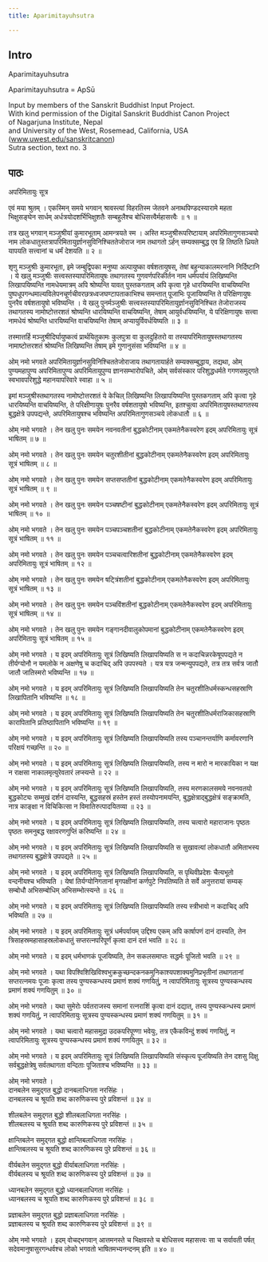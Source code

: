```yaml
---
title: Aparimitayuhsutra

---
```

## Intro
  
  
  
  
Aparimitayuhsutra  
  
  
  
  
Aparimitayuhsutra = ApSū  
  
  
Input by members of the Sanskrit Buddhist Input Project.  
With kind permission of the Digital Sanskrit Buddhist Canon Project  
of Nagarjuna Institute, Nepal  
and University of the West, Rosemead, California, USA  
(www.uwest.edu/sanskritcanon)  
Sutra section, text no. 3  
  
  
  
  


## पाठः
  
  
  
  
  
  
अपरिमितायुः सूत्र  
  
एवं मया श्रुतम् । एकस्मिन् समये भगवान् श्रावस्त्यां विहरतिस्म जेतवने अनाथपिण्डदस्यारामे महता भिक्षुसङ्घेन सार्धम् अर्धत्रयोदशर्भिभिक्षुशतैः सम्बहुलैश्च बोधिसत्त्वैर्महासत्त्वैः ॥ १ ॥  
  
तत्र खलु भगवान् मञ्जुश्रीयां कुमारभूताम् आमन्त्रयते स्म । अस्ति मञ्जुश्रीरूपरिष्टायाम् अपरिमितागुणसञ्चयो नाम लोकधातुस्तत्रापरिमितायुर्ज्ञानसुविनिश्चिततेजोराज नाम तथागतो ऽर्हन् सम्यक्सम्बुद्ध एव हि तिष्ठति ध्रियते यापयति सत्त्वानां च धर्मं देशयति ॥ २ ॥  
  
शृणु मञ्जुश्रीः कुमारभूता, इमे जम्बुद्विपका मनुष्या अल्पायुष्का वर्षशतायुषस्, तेषां बहुन्याकालमरनानि निर्दिष्टानि । ये खलु मञ्जुश्रीः सत्त्वस्तस्यापरिमितायुषः तथागतस्य गुणवर्णपरिकीर्तन नाम धर्मपर्यायं लिखिष्यन्ति लिखापयिष्यन्ति नामधेयमात्रम् अपि श्रोष्यन्ति यावत् पुस्तकगताम् अपि कृत्वा गृहे धारयिष्यन्ति वाचयिष्यन्ति पुष्पधूपगन्धमाल्यविलेपनचूर्णचीवरछत्रध्वजघण्टापताकाभिश्च समन्तात् पूजाभिः पूजायिष्यन्ति ते परिक्षिणायुषः पुनरैव वर्षशतायुषो भविष्यन्ति । ये खलु पुनर्मञ्जुश्रीः सत्त्वस्तस्यापरिमितायुर्ज्ञानसुविनिश्चित तेजोराजस्य तथागतस्य नामोष्टोत्तरशतं श्रोष्यन्ति धारयिष्यन्ति वाचयिष्यन्ति, तेषाम् आयुर्वधयिष्यन्ति, ये परिक्षिणायुषः सत्त्वा नामधेयं श्रोष्यन्ति धारयिष्यन्ति वाचयिष्यन्ति तेषाम् अप्यायुर्विवर्धयिष्यति ॥ ३ ॥  
  
तस्मात्तर्हि मञ्जुश्रीदिर्घायुष्कत्वं प्रार्थयितुकामः कुलपुत्रा वा कुलदुहितरो वा तस्यापरिमितायुषस्तथागतस्य नामाष्टोत्तरशतं श्रोष्यन्ति लिखिष्यन्ति तेषाम् इमे गुणानुसंसा भविष्यन्ति ॥ ४ ॥  
  
ओम् नमो भगवते अपरिमितायुर्ज्ञानसुविनिश्चिततेजोराजाय तथागतायार्हते सम्यक्सम्बुद्धाय, तद्यथा, ओम् पुण्यमहापुण्य अपरिमितापुण्य अपरिमितायुपुण्य ज्ञानसम्भारोपचिते, ओम् सर्वसंस्कार परिशुद्धधर्मते गगणसमुद्गते स्वभावपरिशुद्धे महानयापरिवारे स्वाहा ॥ ५ ॥  
  
इमां मञ्जुश्रीस्तथागतस्य नामोष्टोत्तरशतं ये केचिल् लिखिष्यन्ति लिखापयिष्यन्ति पुस्तकगताम् अपि कृत्वा गृहे धारयिष्यन्ति वाचयिष्यन्ति, ते परिक्षीणायुषः पुनरैव वर्षशतायुषो भविष्यन्ति, इतश्चुत्वा अपरिमितायुषस्तथागतस्य बुद्धक्षेत्रे उपपद्यन्ते, अपरिमितायुषश्च भविष्यन्ति अपरिमितागुणसञ्चये लोकधातौ ॥ ६ ॥  
  
ओम् नमो भगवते । तेन खलु पुनः समयेन नवनवतीनां बुद्धकोटीनाम् एकमतेनैकस्वरेण इदम् अपरिमितायुः सूत्रं भाषितम् ॥ ७ ॥  
  
ओम् नमो भगवते । तेन खलु पुनः समयेन चतुरशीतीनां बुद्धकोटीनाम् एकमतेनैकस्वरेण इदम् अपरिमितायुः सूत्रं भाषितम् ॥ ८ ॥  
  
ओम् नमो भगवते । तेन खलु पुनः समयेन सप्तसप्ततीनां बुद्धकोटीनाम् एकमतेनैकस्वरेण इदम् अपरिमितायुः सूत्रं भाषितम् ॥ ९ ॥  
  
ओम् नमो भगवते । तेन खलु पुनः समयेन पञ्चषष्टीनां बुद्धकोटीनाम् एकमतेनैकस्वरेण इदम् अपरिमितायुः सूत्रं भाषितम् ॥ १० ॥  
  
ओम् नमो भगवते । तेन खलु पुनः समयेन पञ्चपञ्चशतीनां बुद्धकोटीनाम् एकमतेनैकस्वरेण इदम् अपरिमितायुः सूत्रं भाषितम् ॥ ११ ॥  
  
ओम् नमो भगवते । तेन खलु पुनः समयेन पञ्चचत्वारिशतीनां बुद्धकोटीनाम् एकमतेनैकस्वरेण इदम् अपरिमितायुः सूत्रं भाषितम् ॥ १२ ॥  
  
ओम् नमो भगवते । तेन खलु पुनः समयेन षट्त्रिंशतीनां बुद्धकोटीनाम् एकमतेनैकस्वरेण इदम् अपरिमितायुः सूत्रं भाषितम् ॥ १३ ॥  
  
ओम् नमो भगवते । तेन खलु पुनः समयेन पञ्चविंशतीनां बुद्धकोटीनाम् एकमतेनैकस्वरेण इदम् अपरिमितायुः सूत्रं भाषितम् ॥ १४ ॥  
  
ओम् नमो भगवते । तेन खलु पुनः समयेन गङ्गानदीवालुकोपमानां बुद्धकोटीनाम् एकमतेनैकस्वरेण इदम् अपरिमितायुः सूत्रं भाषितम् ॥ १५ ॥  
  
ओम् नमो भगवते । य इदम् अपरिमितायुः सूत्रं लिखिष्यति लिखापयिष्यति स न कदाचिन्नरकेषूपपद्यते न तीर्यग्योनौ न यमलोके न अक्षणेषु च कदाचिद् अपि उपपस्यते । यत्र यत्र जन्मन्युपपद्यते, तत्र तत्र सर्वत्र जातौ जातौ जातिस्मरो भविष्यन्ति ॥ १७ ॥  
  
ओम् नमो भगवते । य इदम् अपरिमितायुः सूत्रं लिखिष्यति लिखापयिष्यति तेन चतुरशीतिधर्मस्कन्धसहस्राणि लिखापितानि भविष्यन्ति ॥ १८ ॥  
  
ओम् नमो भगवते । य इदम् अपरिमितायुः सूत्रं लिखिष्यति लिखापयिष्यति तेन चतुरशीतिधर्मराजिकासहस्राणि कारापितानि प्रतिष्ठापितानि भविष्यन्ति ॥ १९ ॥  
  
ओम् नमो भगवते । य इदम् अपरिमितायुः सूत्रं लिखिष्यति लिखापयिष्यति तस्य पञ्चानन्तर्याणि कर्मावरणानि परिक्षयं गच्छन्ति ॥ २० ॥  
  
ओम् नमो भगवते । य इदम् अपरिमितायुः सूत्रं लिखिष्यति लिखापयिष्यति, तस्य न मारो न मारकायिका न यक्ष न राक्षसा नाकालमृत्युरेवतारं लप्स्यन्ते ॥ २२ ॥  
  
ओम् नमो भगवते । य इदम् अपरिमितायुः सूत्रं लिखिष्यति लिखापयिष्यति, तस्य मरणकालसमये नवनवतयो बुद्धकोट्यः सम्मुखं दर्शनं दास्यन्ति, बुद्धसहस्रं हस्तेन हस्तं तस्योपनामयन्ति, बुद्धक्षेत्राद्बुद्धक्षेत्रं सङ्क्रामति, नात्र काङ्क्षा न विचिकित्सा न विमातिरुत्पादयितव्या ॥ २३ ॥  
  
ओम् नमो भगवते । य इदम् अपरिमितायुः सूत्रं लिखिष्यति लिखापयिष्यति, तस्य चत्वारो महाराजानः पृष्ठतः पृष्ठतः समनुबद्ध रक्षावरणगुप्तिं करिष्यन्ति ॥ २४ ॥  
  
ओम् नमो भगवते । य इदम् अपरिमितायुः सूत्रं लिखिष्यति लिखापयिष्यति स सुखावत्यां लोकधातौ अमिताभस्य तथागतस्य बुद्धक्षेत्रे उपपद्यते ॥ २५ ॥  
  
ओम् नमो भगवते । य इदम् अपरिमितायुः सूत्रं लिखिष्यति लिखापयिष्यति, स पृथिवीप्रदेशः चैत्यभूतो वन्दनीयश्च भविष्यति । येषां तिर्यग्योनिगतानां मृगपक्षीनां कर्णपुटे निपतिष्यति ते सर्वे अनुत्तरायां सम्यक् सम्बोधौ अभिसम्बोधिम् अभिसम्भोत्स्यन्ते ॥ २६ ॥  
  
ओम् नमो भगवते । य इदम् अपरिमितायुः सूत्रं लिखिष्यति लिखापयिष्यति तस्य स्त्रीभावो न कदाचिद् अपि भविष्यति ॥ २७ ॥  
  
ओम् नमो भगवते । य इदम् अपरिमितायुः सूत्रं धर्मपर्यायम् उद्दिश्य एकम् अपि कार्षापणं दानं दास्यति, तेन त्रिसाहस्रमहासाहस्रलोकधातुं सप्तरत्नपरिपूर्णं कृत्वा दानं दत्तं भवति ॥ २८ ॥  
  
ओम् नमो भगवते । य इदम् धर्मभाणकं पूजयिष्यति, तेन सकलसमाप्तः सद्धर्मः पूजितो भवति ॥ २९ ॥  
  
ओम् नमो भगवते । यथा विपश्विशिखिविश्वभुक्रकुच्छन्दकनकमुनिकाश्यपशाक्यमुनिप्रभृतीनां तथागतानां सप्तरत्नमयः पूजाः कृत्वा तस्य पुण्यस्कन्धस्य प्रमाणं शक्यं गणयितुं, न त्वापरिमितायुः सूत्रस्य पुण्यस्कन्धस्य प्रमाणं शक्यं गणयितुम् ॥ ३० ॥  
  
ओम् नमो भगवते । यथा सुमेरोः पर्वतराजस्य समानां रत्नराशिं कृत्वा दानं दद्यात्, तस्य पुण्यस्कन्धस्य प्रमाणं शक्यं गणयितुं, न त्वापरिमितायुः सूत्रस्य पुण्यस्कन्धस्य प्रमाणं शक्यं गणयितुम् ॥ ३१ ॥  
  
ओम् नमो भगवते । यथा चत्वारो महासमुद्रा उदकपरिपूण्णा भवेयुः, तत्र एकैकविन्दुं शक्यं गणयितुं, न त्वापरिमितायुः सूत्रस्य पुण्यस्कन्धस्य प्रमाणं शक्यं गणयितुम् ॥ ३२ ॥  
  
ओम् नमो भगवते । य इदम् अपरिमितायुः सूत्रं लिखिष्यति लिखापयिष्यति संस्कृत्य पूजयिष्यति तेन दशसु दिक्षु सर्वबुद्धक्षेत्रेषु सर्वतथागता वन्दिताः पूजिताश्च भविष्यन्ति ॥ ३३ ॥  
  
ओम् नमो भगवते ।  
दानबलेन समुद्गत बुद्धो दानबलाधिगता नरसिंहः ।  
दानबलस्य च श्रूयति शब्द कारुणिकस्य पुरे प्रविशन्तं ॥ ३४ ॥  
  
शीलबलेन समुद्गत बुद्धो शीलबलाधिगता नरसिंहः ।  
शीलबलस्य च श्रूयति शब्द कारुणिकस्य पुरे प्रविशन्तं ॥ ३५ ॥  
  
क्षान्तिबलेन समुद्गत बुद्धो क्षान्तिबलाधिगता नरसिंहः ।  
क्षान्तिबलस्य च श्रूयति शब्द कारुणिकस्य पुरे प्रविशन्तं ॥ ३६ ॥  
  
वीर्यबलेन समुद्गत बुद्धो वीर्याबलाधिगता नरसिंहः ।  
वीर्यबलस्य च श्रूयति शब्द कारुणिकस्य पुरे प्रविशन्तं ॥ ३७ ॥  
  
ध्यानबलेन समुद्गत बुद्धो ध्यानबलाधिगता नरसिंहः ।  
ध्यानबलस्य च श्रूयति शब्द कारुणिकस्य पुरे प्रविशन्तं ॥ ३८ ॥  
  
प्रज्ञाबलेन समुद्गत बुद्धो प्रज्ञाबलाधिगता नरसिंहः ।  
प्रज्ञाबलस्य च श्रूयति शब्द कारुणिकस्य पुरे प्रविशन्तं ॥ ३९ ॥  
  
ओम् नमो भगवते । इदम् वोचद्भगवान् आत्तमनस्ते च भिक्षवस्ते च बोधिसत्त्व महासत्त्वः सा च सर्वावती पर्षत् सदेवमानुषासुरगन्धर्वश्च लोको भगवतो भाषितमभ्यनन्दनम् इति ॥ ४० ॥   
  
  
  

